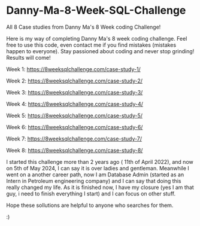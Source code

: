 # Danny-Ma-8-Week-SQL-Challenge
All 8 Case studies from Danny Ma's 8 Week coding Challenge!

Here is my way of completing Danny Ma's 8 week coding challenge. Feel free to use this code, even contact me if you find mistakes (mistakes happen to everyone). 
Stay passioned about coding and never stop grinding! Results will come!

Week 1: https://8weeksqlchallenge.com/case-study-1/

Week 2: https://8weeksqlchallenge.com/case-study-2/

Week 3: https://8weeksqlchallenge.com/case-study-3/

Week 4: https://8weeksqlchallenge.com/case-study-4/

Week 5: https://8weeksqlchallenge.com/case-study-5/

Week 6: https://8weeksqlchallenge.com/case-study-6/

Week 7: https://8weeksqlchallenge.com/case-study-7/

Week 8: https://8weeksqlchallenge.com/case-study-8/


I started this challenge more than 2 years ago ( 11th of April 2022), and now on 5th of May 2024, I can say it is over ladies and gentleman. Meanwhile I went on a another career path, now I am Database Admin (started as an Intern in Petroleum engineering company) and I can say that doing this really changed my life. As it is finished now, I have my closure (yes I am that guy, i need to finish everything I start) and I can focus on other stuff.  

Hope these sollutions are helpful to anyone who searches for them.

:) 
